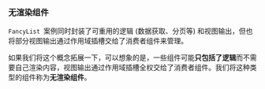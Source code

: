 ### 无渲染组件

`FancyList `案例同时封装了可重用的逻辑 (数据获取、分页等) 和视图输出，但也将部分视图输出通过作用域插槽交给了消费者组件来管理。

如果我们将这个概念拓展一下，可以想象的是，一些组件可能**只包括了逻辑**而不需要自己渲染内容，视图输出通过作用域插槽全权交给了消费者组件。我们将这种类型的组件称为**无渲染组件**。